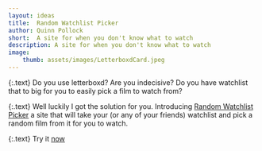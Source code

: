 ```yaml
---
layout: ideas
title:  Random Watchlist Picker
author: Quinn Pollock
short:  A site for when you don't know what to watch 
description: A site for when you don't know what to watch 
image:
    thumb: assets/images/LetterboxdCard.jpeg
---
```


{:.text}
Do you use letterboxd? Are you indecisive? Do you have watchlist that to big for you to easily pick a film to watch from?

{:.text}
Well luckily I got the solution for you. Introducing [Random Watchlist Picker][1] a site that will take your (or any of your friends) watchlist and pick a random film from it for you to watch.

{:.text}
Try it [now][1]

[1]: https://watchlist-picker.vercel.app/
